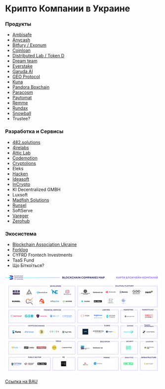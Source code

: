 # Крипто Компании в Украине

### Продукты

* [Ambisafe](https://ambisafe.com/)
* [Anycash](https://any.cash/ru/)
* [Bitfury / Exonum](https://exonum.com/)
* [Coinloan](https://coinloan.io/)
* [Distributed Lab / Token D](https://distributedlab.com/)
* [Dream team](https://dreamteam.gg/)
* [Everstake](http://Everstake.one)
* [Garuda AI](https://www.garuda.ai/)
* [GEO Protocol](https://exonum.com/)
* [Kuna](https://kuna.io)
* [Pandora Boxchain](https://t.co/gFKyw7OXTs?amp=1)
* [Paracosm](https://paracosm.company/)
* [Paytomat](https://paytomat.com/)
* [Remme](https://remme.io/)
* [Rundax](https://rundax.com/)
* [Snowball](https://www.snowball.money)
* Trustee?

### Разработка и Сервисы

* [482.solutions](https://482.solutions/)
* [4irelabs](https://4irelabs.com/)
* [Attic Lab](https://atticlab.net/)
* [Codemotion](https://codemotion.com)
* [Cryptolions](https://cryptolions.io)
* Eleks
* [Hacken](https://hacken.io/)
* [Ideasoft](https://www.ideasoft.io/)
* [InCrypto](https://incrypto.io/)
* KI Decentralized GMBH
* Luxsoft
* [Madfish Solutions](https://www.madfish.solutions/)
* [Runsel](https://runsel.com/)
* SoftServe
* [Vareger](https://vareger.com/)
* [Zerohub](https://www.0hub.com/)

### Экосистема

* [Blockchain Association Ukraine](https://bau.ai/)
* [Forklog](https://forklog.com)
* CYFRD Frontech Investments
* TaaS Fund
* Що Біткоїться?

![](.gitbook/assets/image%20%284%29.png)

[Ссылка на BAU](https://bau.ai/%D0%B1%D0%B5%D0%B7-%D1%80%D1%83%D0%B1%D1%80%D0%B8%D0%BA%D0%B8-uk/%D0%B0%D1%81%D0%BE%D1%86%D1%96%D0%B0%D1%86%D1%96%D1%8F-%D0%B2%D0%B8%D0%BF%D1%83%D1%81%D1%82%D0%B8%D0%BB%D0%B0-%D0%BE%D0%B3%D0%BB%D1%8F%D0%B4-%D0%B1%D0%BB%D0%BE%D0%BA%D1%87%D0%B5%D0%B9%D0%BD-%D1%96/)

